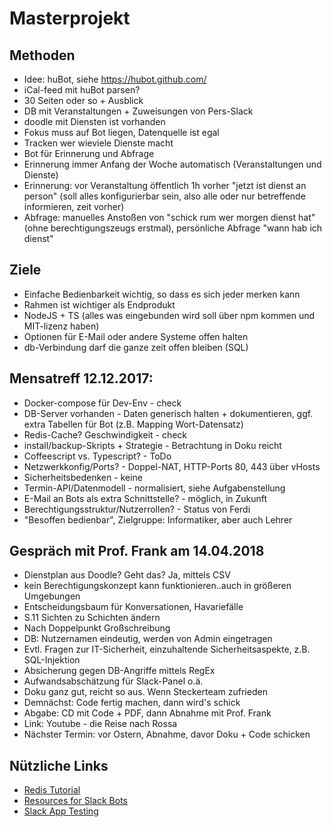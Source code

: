 # Masterprojekt
## Methoden
* Idee: huBot, siehe https://hubot.github.com/
* iCal-feed mit huBot parsen?
* 30 Seiten oder so + Ausblick
* DB mit Veranstaltungen + Zuweisungen von Pers-Slack
* doodle mit Diensten ist vorhanden
* Fokus muss auf Bot liegen, Datenquelle ist egal
* Tracken wer wieviele Dienste macht
* Bot für Erinnerung und Abfrage
* Erinnerung immer Anfang der Woche automatisch (Veranstaltungen und Dienste)
* Erinnerung: vor Veranstaltung öffentlich 1h vorher "jetzt ist dienst an person" (soll alles konfigurierbar sein, also alle oder nur betreffende informieren, zeit vorher)
* Abfrage: manuelles Anstoßen von "schick rum wer morgen dienst hat" (ohne berechtigungszeugs erstmal), persönliche Abfrage "wann hab ich dienst"

## Ziele
* Einfache Bedienbarkeit wichtig, so dass es sich jeder merken kann
* Rahmen ist wichtiger als Endprodukt
* NodeJS + TS (alles was eingebunden wird soll über npm kommen und MIT-lizenz haben)
* Optionen für E-Mail oder andere Systeme offen halten
* db-Verbindung darf die ganze zeit offen bleiben (SQL)

## Mensatreff 12.12.2017:
* Docker-compose für Dev-Env - check
* DB-Server vorhanden - Daten generisch halten + dokumentieren, ggf. extra Tabellen für Bot (z.B. Mapping Wort-Datensatz)
* Redis-Cache? Geschwindigkeit - check
* install/backup-Skripts + Strategie - Betrachtung in Doku reicht
* Coffeescript vs. Typescript? -  ToDo
* Netzwerkkonfig/Ports? - Doppel-NAT, HTTP-Ports 80, 443 über vHosts
* Sicherheitsbedenken - keine
* Termin-API/Datenmodell - normalisiert, siehe Aufgabenstellung
* E-Mail an Bots als extra Schnittstelle? - möglich, in Zukunft
* Berechtigungsstruktur/Nutzerrollen? - Status von Ferdi
* "Besoffen bedienbar", Zielgruppe: Informatiker, aber auch Lehrer

## Gespräch mit Prof. Frank am 14.04.2018
* Dienstplan aus Doodle? Geht das? Ja, mittels CSV
* kein Berechtigungskonzept kann funktionieren..auch in größeren Umgebungen
* Entscheidungsbaum für Konversationen, Havariefälle
* S.11 Sichten zu Schichten ändern
* Nach Doppelpunkt Großschreibung
* DB: Nutzernamen eindeutig, werden von Admin eingetragen
* Evtl. Fragen zur IT-Sicherheit, einzuhaltende Sicherheitsaspekte, z.B. SQL-Injektion
* Absicherung gegen DB-Angriffe mittels RegEx
* Aufwandsabschätzung für Slack-Panel o.ä.
* Doku ganz gut, reicht so aus. Wenn Steckerteam zufrieden
* Demnächst: Code fertig machen, dann wird's schick
* Abgabe: CD mit Code + PDF, dann Abnahme mit Prof. Frank
* Link: Youtube - die Reise nach Rossa
* Nächster Termin: vor Ostern, Abnahme, davor Doku + Code schicken

## Nützliche Links
* [Redis Tutorial](http://www.try.redis.io)
* [Resources for Slack Bots](https://www.botwiki.org/resources/slackbots/)
* [Slack App Testing](https://slackapi.github.io/steno/)
